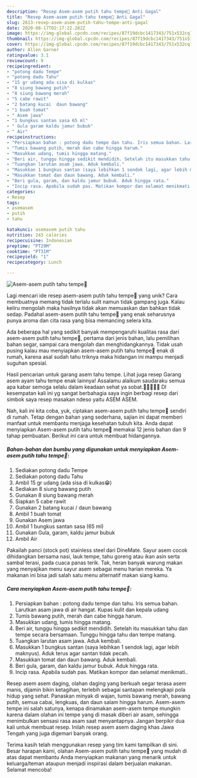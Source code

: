 ```yaml
---
description: "Resep Asem-asem putih tahu tempe🦐 Anti Gagal"
title: "Resep Asem-asem putih tahu tempe🦐 Anti Gagal"
slug: 2613-resep-asem-asem-putih-tahu-tempe-anti-gagal
date: 2020-08-17T02:17:22.282Z
image: https://img-global.cpcdn.com/recipes/87f19dcbc1417343/751x532cq70/asem-asem-putih-tahu-tempe🦐-foto-resep-utama.jpg
thumbnail: https://img-global.cpcdn.com/recipes/87f19dcbc1417343/751x532cq70/asem-asem-putih-tahu-tempe🦐-foto-resep-utama.jpg
cover: https://img-global.cpcdn.com/recipes/87f19dcbc1417343/751x532cq70/asem-asem-putih-tahu-tempe🦐-foto-resep-utama.jpg
author: Allen Garner
ratingvalue: 3.1
reviewcount: 9
recipeingredient:
- "potong dadu Tempe"
- "potong dadu Tahu"
- "15 gr udang ada sisa di kulkas"
- "8 siung bawang putih"
- "8 siung bawang merah"
- "5 cabe rawit"
- "2 batang kucai  daun bawang"
- "1 buah tomat"
- " Asem jawa"
- "1 bungkus santan sasa 65 ml"
- " Gula garam kaldu jamur bubuk"
- " Air"
recipeinstructions:
- "Persiapkan bahan : potong dadu tempe dan tahu. Iris semua bahan. Larutkan asam jawa di air hangat. Kupas kulit dan kepala udang"
- "Tumis bawang putih, merah dan cabe hingga harum."
- "Masukkan udang, tumis hingga matang."
- "Beri air, tunggu hingga sedikit mendidih. Setelah itu masukkan tahu dan tempe secara bersamaan. Tunggu hingga tahu dan tempe matang."
- "Tuangkan larutan asam jawa. Aduk kembali."
- "Masukkan 1 bungkus santan (saya lebihkan 1 sendok lagi, agar lebih maknyus). Aduk terus agar santan tidak pecah."
- "Masukkan tomat dan daun bawang. Aduk kembali."
- "Beri gula, garam, dan kaldu jamur bubuk. Aduk hingga rata."
- "Incip rasa. Apabila sudah pas. Matikan kompor dan selamat menikmati.."
categories:
- Resep
tags:
- asemasem
- putih
- tahu

katakunci: asemasem putih tahu 
nutrition: 243 calories
recipecuisine: Indonesian
preptime: "PT29M"
cooktime: "PT31M"
recipeyield: "1"
recipecategory: Lunch

---
```



![Asem-asem putih tahu tempe🦐](https://img-global.cpcdn.com/recipes/87f19dcbc1417343/751x532cq70/asem-asem-putih-tahu-tempe🦐-foto-resep-utama.jpg)

Lagi mencari ide resep asem-asem putih tahu tempe🦐 yang unik? Cara membuatnya memang tidak terlalu sulit namun tidak gampang juga. Kalau keliru mengolah maka hasilnya tidak akan memuaskan dan bahkan tidak sedap. Padahal asem-asem putih tahu tempe🦐 yang enak seharusnya punya aroma dan cita rasa yang bisa memancing selera kita.

Ada beberapa hal yang sedikit banyak mempengaruhi kualitas rasa dari asem-asem putih tahu tempe🦐, pertama dari jenis bahan, lalu pemilihan bahan segar, sampai cara mengolah dan menghidangkannya. Tidak usah pusing kalau mau menyiapkan asem-asem putih tahu tempe🦐 enak di rumah, karena asal sudah tahu triknya maka hidangan ini mampu menjadi suguhan spesial.

Hasil pencarian untuk garang asem tahu tempe. Lihat juga resep Garang asem ayam tahu tempe enak lainnya! Assalamu alaikum saudaraku semua apa kabar semoga selalu dalam keadaan sehat ya sobat.🤲🤲🤲🤲🤲 DI kesempatan kali ini yg sangat berbahagia saya ingin berbagi resep dari simbok saya resep masakan ndeso yaitu ASEM ASEM.


Nah, kali ini kita coba, yuk, ciptakan asem-asem putih tahu tempe🦐 sendiri di rumah. Tetap dengan bahan yang sederhana, sajian ini dapat memberi manfaat untuk membantu menjaga kesehatan tubuh kita. Anda dapat menyiapkan Asem-asem putih tahu tempe🦐 memakai 12 jenis bahan dan 9 tahap pembuatan. Berikut ini cara untuk membuat hidangannya.

<!--inarticleads1-->

##### Bahan-bahan dan bumbu yang digunakan untuk menyiapkan Asem-asem putih tahu tempe🦐:

1. Sediakan potong dadu Tempe
1. Sediakan potong dadu Tahu
1. Ambil 15 gr udang (ada sisa di kulkas😁)
1. Sediakan 8 siung bawang putih
1. Gunakan 8 siung bawang merah
1. Siapkan 5 cabe rawit
1. Gunakan 2 batang kucai / daun bawang
1. Ambil 1 buah tomat
1. Gunakan  Asem jawa
1. Ambil 1 bungkus santan sasa (65 ml)
1. Gunakan  Gula, garam, kaldu jamur bubuk
1. Ambil  Air


Pakailah panci (stock pot) stainless steel dari DineMate. Sayur asem cocok dihidangkan bersama nasi, lauk tempe, tahu goreng atau ikan asin serta sambal terasi, pada cuaca panas terik. Tak, heran banyak warung makan yang menyajikan menu sayur asem sebagai menu harian mereka. Ya makanan ini bisa jadi salah satu menu alternatif makan siang kamu. 

<!--inarticleads2-->

##### Cara menyiapkan Asem-asem putih tahu tempe🦐:

1. Persiapkan bahan : potong dadu tempe dan tahu. Iris semua bahan. Larutkan asam jawa di air hangat. Kupas kulit dan kepala udang
1. Tumis bawang putih, merah dan cabe hingga harum.
1. Masukkan udang, tumis hingga matang.
1. Beri air, tunggu hingga sedikit mendidih. Setelah itu masukkan tahu dan tempe secara bersamaan. Tunggu hingga tahu dan tempe matang.
1. Tuangkan larutan asam jawa. Aduk kembali.
1. Masukkan 1 bungkus santan (saya lebihkan 1 sendok lagi, agar lebih maknyus). Aduk terus agar santan tidak pecah.
1. Masukkan tomat dan daun bawang. Aduk kembali.
1. Beri gula, garam, dan kaldu jamur bubuk. Aduk hingga rata.
1. Incip rasa. Apabila sudah pas. Matikan kompor dan selamat menikmati..


Resep asem asem daging, olahan daging yang berkuah segar terasa asem manis, dijamin bikin ketagihan, terlebih sebagai santapan melengkapi pola hidup yang sehat. Panaskan minyak di wajan, tumis bawang merah, bawang putih, semua cabai, lengkuas, dan daun salam hingga harum. Asem-asem tempe ini salah satunya, kenapa dinamakan asem-asem tempe mungkin karena dalam olahan ini tempe yang di masak diberi air asam, sehingga menimbulkan sensasi rasa asam saat menyantapnya. Jangan berpikir dua kali untuk membuat resep. Inilah resep asem asem daging khas Jawa Tengah yang juga digemari banyak orang. 

Terima kasih telah menggunakan resep yang tim kami tampilkan di sini. Besar harapan kami, olahan Asem-asem putih tahu tempe🦐 yang mudah di atas dapat membantu Anda menyiapkan makanan yang menarik untuk keluarga/teman ataupun menjadi inspirasi dalam berjualan makanan. Selamat mencoba!
